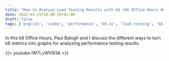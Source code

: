```yaml
---
title: "How to Analyze Load Testing Results with k6 (k6 Office Hours #47"
date: 2022-03-25T18:00:56+02:00
draft: false
tags: ['english', 'video', 'performance', 'k6.io', 'load testing', 'k6 Office Hours']
---
```

In this k6 Office Hours, Paul Balogh and I discuss the different ways to turn k6 metrics into graphs for analyzing performance testing results.

{{< youtube IW7I_vWV93A >}}